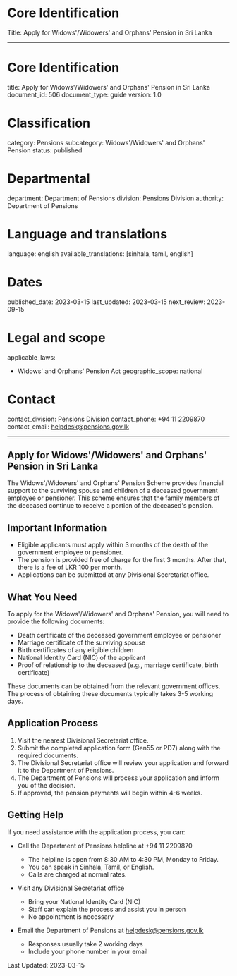 # Core Identification
Title: Apply for Widows'/Widowers' and Orphans' Pension in Sri Lanka

---
# Core Identification
title: Apply for Widows'/Widowers' and Orphans' Pension in Sri Lanka
document_id: 506
document_type: guide
version: 1.0

# Classification
category: Pensions
subcategory: Widows'/Widowers' and Orphans' Pension
status: published

# Departmental
department: Department of Pensions
division: Pensions Division
authority: Department of Pensions

# Language and translations
language: english
available_translations: [sinhala, tamil, english]

# Dates
published_date: 2023-03-15
last_updated: 2023-03-15
next_review: 2023-09-15

# Legal and scope
applicable_laws:
 - Widows' and Orphans' Pension Act
geographic_scope: national

# Contact
contact_division: Pensions Division
contact_phone: +94 11 2209870
contact_email: helpdesk@pensions.gov.lk

---

## Apply for Widows'/Widowers' and Orphans' Pension in Sri Lanka

The Widows'/Widowers' and Orphans' Pension Scheme provides financial support to the surviving spouse and children of a deceased government employee or pensioner. This scheme ensures that the family members of the deceased continue to receive a portion of the deceased's pension.

## Important Information

- Eligible applicants must apply within 3 months of the death of the government employee or pensioner.
- The pension is provided free of charge for the first 3 months. After that, there is a fee of LKR 100 per month.
- Applications can be submitted at any Divisional Secretariat office.

## What You Need

To apply for the Widows'/Widowers' and Orphans' Pension, you will need to provide the following documents:

- Death certificate of the deceased government employee or pensioner
- Marriage certificate of the surviving spouse
- Birth certificates of any eligible children
- National Identity Card (NIC) of the applicant
- Proof of relationship to the deceased (e.g., marriage certificate, birth certificate)

These documents can be obtained from the relevant government offices. The process of obtaining these documents typically takes 3-5 working days.

## Application Process

1. Visit the nearest Divisional Secretariat office.
2. Submit the completed application form (Gen55 or PD7) along with the required documents.
3. The Divisional Secretariat office will review your application and forward it to the Department of Pensions.
4. The Department of Pensions will process your application and inform you of the decision.
5. If approved, the pension payments will begin within 4-6 weeks.

## Getting Help

If you need assistance with the application process, you can:

- Call the Department of Pensions helpline at +94 11 2209870
    - The helpline is open from 8:30 AM to 4:30 PM, Monday to Friday.
    - You can speak in Sinhala, Tamil, or English.
    - Calls are charged at normal rates.

- Visit any Divisional Secretariat office
    - Bring your National Identity Card (NIC)
    - Staff can explain the process and assist you in person
    - No appointment is necessary

- Email the Department of Pensions at helpdesk@pensions.gov.lk
    - Responses usually take 2 working days
    - Include your phone number in your email

Last Updated: 2023-03-15
